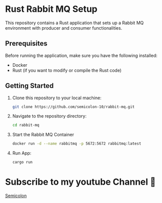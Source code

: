 # Rust Rabbit MQ Setup

This repository contains a Rust application that sets up a Rabbit MQ environment with producer and consumer functionalities.

## Prerequisites

Before running the application, make sure you have the following installed:

- Docker
- Rust (if you want to modify or compile the Rust code)

## Getting Started

1. Clone this repository to your local machine:

    ```bash
    git clone https://github.com/semicolon-10/rabbit-mq.git
    ```

2. Navigate to the repository directory:

    ```bash
    cd rabbit-mq
    ```

3. Start the Rabbit MQ Container

    ```bash
    docker run -d --name rabbitmq -p 5672:5672 rabbitmq:latest
    ```
    
4. Run App:

    ```bash
    cargo run
    ```

# Subscribe to my youtube Channel 🎥

[Semicolon](https://www.youtube.com/@Semicolon10)
